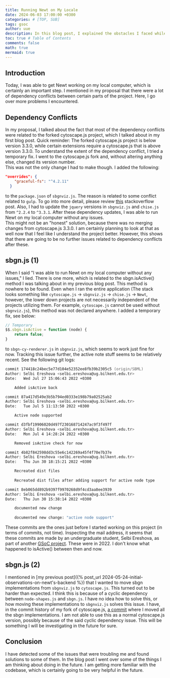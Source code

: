 ```yaml
---
title: Running Newt on My Locale
date: 2024-06-03 17:00:00 +0300
categories: # [TOP, SUB]
tags: gsoc
author: uue
description: In this blog post, I explained the obstacles I faced while running Newt on my local computer.
toc: true # Table of Contents
comments: false
math: true
mermaid: true 
---
```


## Introduction
Today, I was able to get Newt working on my local computer, which is certainly an important step. I mentioned in my proposal that there were a lot of dependency conflicts between certain parts of the project. Here, I go over more problems I encountered.

## Dependency Conflicts
In my proposal, I talked about the fact that most of the dependency conflicts were related to the forked cytoscape.js project, which I talked about in my first blog post. Quick reminder: The forked cytoscape.js project is below version 3.3.0, while certain extensions require a cytoscape.js that is above version 3.3.0. To understand the extent of the dependency conflict, I tried a temporary fix. I went to the cytoscape.js fork and, without altering anything else, changed its version number.  
This was not the only change I had to make though. I added the following:
```json
"overrides": {
    "graceful-fs": "^4.2.11"
  }
```
to the `package.json` of `sbgnviz.js`. The reason is related to some conflict related to `gulp`. To go into more detail, please review [this](https://stackoverflow.com/questions/55921442/how-to-fix-referenceerror-primordials-is-not-defined-in-node-js) stackoverflow post. Also, I had to update the `jquery` versions in `sbgnviz.js` and `chise.js` from `^2.2.4` to `^3.3.1`. After these dependency updates, I was able to run Newt on my local computer without any issues.  
This might not be an "honest" solution, because there was no merging changes from cytoscape.js 3.3.0. I am certainly planning to look at that as well now that I feel like I understand the project better. However, this shows that there are going to be no further issues related to dependency conflicts after these.

## sbgn.js (1) 
When I said "I was able to run Newt on my local computer without any issues," I lied. There is one more, which is related to the sbgn.isActive() method I was talking about in my previous blog post. This method is nowhere to be found. Even when I ran the entire application (The stack looks something like `cytoscape.js` -> `sbgnviz.js` -> `chise.js` -> `Newt`, however, the lower down projects are not necessarily independent of the projects utilizing them. For example, `cytoscape.js` cannot be used without `sbgnviz.js`), this method was not declared anywhere. I added a temporary fix, see below:
```js
// Temporary
$$.sbgn.isActive = function (node) {
    return false;
}
```
to `sbgn-cy-renderer.js` in `sbgnviz.js`, which seems to work just fine for now. Tracking this issue further, the active note stuff seems to be relatively recent. See the following git logs:
```zsh
commit 174418c24bec5e77d104e52352ee8fb39b2305c5 (origin/SBML)
Author: Selbi Ereshova <selbi.ereshova@ug.bilkent.edu.tr>
Date:   Wed Jul 27 15:06:43 2022 +0300

    Added isActive back

commit 87a417d549e3b5b794ed0333e198b79a02525ab2
Author: Selbi Ereshova <selbi.ereshova@ug.bilkent.edu.tr>
Date:   Tue Jul 5 11:13:50 2022 +0300

    Active node supported

commit d3fbf19906020d497f230168714247ac9f3f497f
Author: Selbi Ereshova <selbi.ereshova@ug.bilkent.edu.tr>
Date:   Mon Jul 4 14:28:24 2022 +0300

    Removed isActive check for now

commit 4b82f842598dd3c55e6c142269a45f4f70e7b37e
Author: Selbi Ereshova <selbi.ereshova@ug.bilkent.edu.tr>
Date:   Thu Jun 30 18:15:21 2022 +0300

    Recreated dist files
    
    Recreated dist files after adding support for active node type

commit 8eb065dd892b9397f9970268d9f4cd3aa8ee3939
Author: Selbi Ereshova <selbi.ereshova@ug.bilkent.edu.tr>
Date:   Thu Jun 30 15:38:14 2022 +0300

    documented new change
    
    documented new change: "active node support"
```
These commits are the ones just before I started working on this project (in terms of commits, not time). Inspecting the mail address, it seems that these commits are made by an undergraduate student, Selbi Ereshova, as part of another [GSoC project](https://summerofcode.withgoogle.com/archive/2022/projects/7cXTK3p5). These were in 2022. I don't know what happened to isActive() between then and now.

## sbgn.js (2) 
I mentioned in [my previous post]({% post_url 2024-05-24-initial-observations-on-newt's-backend %}) that I wanted to move sbgn implementations from `sbgnviz.js` to `cytoscape.js`. This turned out to be harder than expected. I think this is because of a cyclic dependency between `node-shapes.js` and `sbgn.js`. I have no idea how to solve this, or how moving these implementations to `sbgnviz.js` solves this issue. I have, in the commit history of my fork of cytoscape.js, [a commit](https://github.com/iVis-at-Bilkent/cytoscape.js/commit/e896df9cd78a0c14011d5b317b7c31725caa9255) where I moved all the sbgn implementations. I am not able to use this as a normal cytoscape.js version, possibly because of the said cyclic dependency issue. This will be something I will be investigating in the future for sure.

## Conclusion
I have detected some of the issues that were troubling me and found solutions to some of them. In the blog post I went over some of the things I am thinking about doing in the future. I am getting more familiar with the codebase, which is certainly going to be very helpful in the future. 
